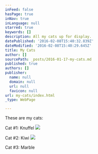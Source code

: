 ```yaml
---
inFeed: false
hasPage: true
inNav: true
inLanguage: null
starred: true
keywords: []
description: All my cats up for display.
datePublished: '2016-02-08T15:40:32.839Z'
dateModified: '2016-02-08T15:40:29.645Z'
title: My Cats
author: []
sourcePath: _posts/2016-01-17-my-cats.md
published: true
authors: []
publisher:
  name: null
  domain: null
  url: null
  favicon: null
url: my-cats/index.html
_type: WebPage

---
```

These are my cats:

Cat \#1: Knuffel
![](https://the-grid-user-content.s3-us-west-2.amazonaws.com/b68296b4-c04d-40bc-a0e9-9c2884514bf5.jpg)

Cat \#2: Kiwi
![](https://the-grid-user-content.s3-us-west-2.amazonaws.com/d6c98b0c-b08b-48f8-9f9f-4d36600e271b.jpg)

Cat \#3: Marble